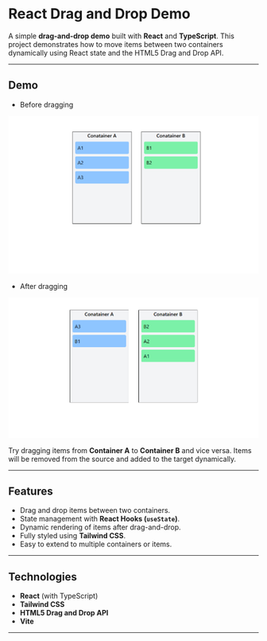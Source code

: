# React Drag and Drop Demo

A simple **drag-and-drop demo** built with **React** and **TypeScript**. This project demonstrates how to move items between two containers dynamically using React state and the HTML5 Drag and Drop API.

---

## Demo

- Before dragging

![demo1](./public/screenshots/demo1.png)

- After dragging

![demo2](./public/screenshots/demo2.png)


Try dragging items from **Container A** to **Container B** and vice versa. Items will be removed from the source and added to the target dynamically.

---

## Features

- Drag and drop items between two containers.
- State management with **React Hooks (`useState`)**.
- Dynamic rendering of items after drag-and-drop.
- Fully styled using **Tailwind CSS**.
- Easy to extend to multiple containers or items.

---

## Technologies

- **React** (with TypeScript)
- **Tailwind CSS**
- **HTML5 Drag and Drop API**
- **Vite** 

---


